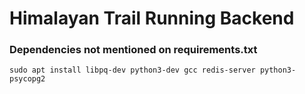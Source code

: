 # Himalayan Trail Running Backend


### Dependencies not mentioned on requirements.txt
```
sudo apt install libpq-dev python3-dev gcc redis-server python3-psycopg2
```
